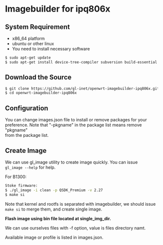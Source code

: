 # Imagebuilder for ipq806x  

## System Requirement  

- x86_64 platform  
- ubuntu or other linux  
- You need to install necessary software  

```bash  
$ sudo apt-get update
$ sudo apt-get install device-tree-compiler subversion build-essential git-core libncurses5-dev zlib1g-dev gawk flex quilt libssl-dev xsltproc libxml-parser-perl mercurial bzr ecj cvs unzip git wget
```  

## Download the Source  

```bash  
$ git clone https://github.com/gl-inet/openwrt-imagebuilder-ipq806x.git
$ cd openwrt-imagebuilder-ipq806x
```  

## Configuration  

You can change images.json file to install or remove packages for your  
preference. Note that "-pkgname" in the package list means remove "pkgname"  
from the package list.

## Create Image  

We can use gl_image utility to create image quickly. You can issue  
`gl_image --help` for help.  

For B1300:  
```bash  
Stoke firmware:  
$ ./gl_image -i clean -p QSDK_Premium -v 2.27  
$ make si
```  

Note that kernel and rootfs is separated with imagebuilder, we should issue  
`make si` to merge them, and create single image.  

__Flash image using bin file located at single_img_dir.__  

We can use ourselves files with -f option, value is files directory namt.  

Available image or profile is listed in images.json.  
